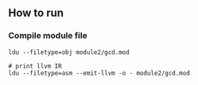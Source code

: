 ## How to run

### Compile module file

```shell
ldu --filetype=obj module2/gcd.mod

# print llvm IR
ldu --filetype=asm --emit-llvm -o - module2/gcd.mod
```
